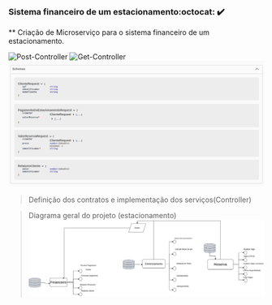 ### Sistema financeiro de um estacionamento:octocat: :heavy_check_mark:

** Criação de Microserviço para o sistema financeiro de um estacionamento.

![Post-Controller](./img/Post-Controler.png)
![Get-Controller](./img/Get-Controler.png)
![Request](./img/Request.png)

> Definição dos contratos e implementação dos serviços(Controller)

> Diagrama geral do projeto (estacionamento)
![Diagrama Estacionamento](./img/Diagramas-Coreografado.drawio.png)
